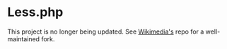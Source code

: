 Less.php
========

This project is no longer being updated. See [Wikimedia's](https://github.com/wikimedia/less.php) repo for a well-maintained fork.
